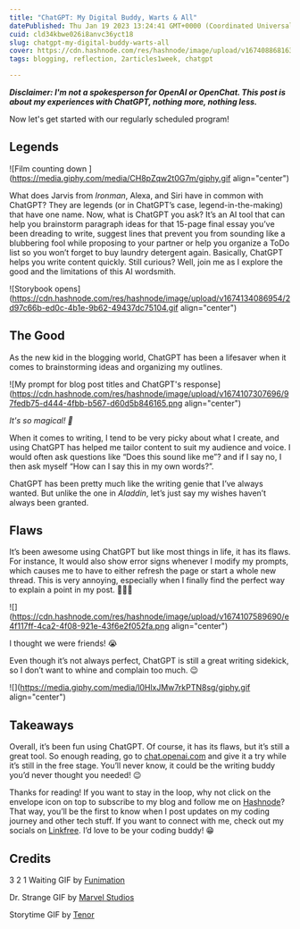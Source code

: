 ```yaml
---
title: "ChatGPT: My Digital Buddy, Warts & All"
datePublished: Thu Jan 19 2023 13:24:41 GMT+0000 (Coordinated Universal Time)
cuid: cld34kbwe026i8anvc36yct18
slug: chatgpt-my-digital-buddy-warts-all
cover: https://cdn.hashnode.com/res/hashnode/image/upload/v1674088681631/971c740d-8063-4fa2-bacb-6106e8ab04b8.png
tags: blogging, reflection, 2articles1week, chatgpt

---
```


***Disclaimer: I'm not a spokesperson for OpenAI or OpenChat. This post is about my experiences with ChatGPT, nothing more, nothing less.***

Now let's get started with our regularly scheduled program!

## Legends

![Film counting down ](https://media.giphy.com/media/CH8pZqw2t0G7m/giphy.gif align="center")

What does Jarvis from *Ironman*, Alexa, and Siri have in common with ChatGPT? They are legends (or in ChatGPT’s case, legend-in-the-making) that have one name. Now, what is ChatGPT you ask? It’s an AI tool that can help you brainstorm paragraph ideas for that 15-page final essay you’ve been dreading to write, suggest lines that prevent you from sounding like a blubbering fool while proposing to your partner or help you organize a ToDo list so you won’t forget to buy laundry detergent again. Basically, ChatGPT helps you write content quickly. Still curious? Well, join me as I explore the good and the limitations of this AI wordsmith.

![Storybook opens](https://cdn.hashnode.com/res/hashnode/image/upload/v1674134086954/2d97c66b-ed0c-4b1e-9b62-49437dc75104.gif align="center")

## The Good

As the new kid in the blogging world, ChatGPT has been a lifesaver when it comes to brainstorming ideas and organizing my outlines.

![My prompt for blog post titles and ChatGPT's response](https://cdn.hashnode.com/res/hashnode/image/upload/v1674107307696/97fedb75-d444-4fbb-b567-d60d5b846165.png align="center")

*It's so magical! 🥹*

When it comes to writing, I tend to be very picky about what I create, and using ChatGPT has helped me tailor content to suit my audience and voice. I would often ask questions like “Does this sound like me”? and if I say no, I then ask myself “How can I say this in my own words?”.

ChatGPT has been pretty much like the writing genie that I’ve always wanted. But unlike the one in *Aladdin*, let’s just say my wishes haven’t always been granted.

## Flaws

It’s been awesome using ChatGPT but like most things in life, it has its flaws. For instance, It would also show error signs whenever I modify my prompts, which causes me to have to either refresh the page or start a whole new thread. This is very annoying, especially when I finally find the perfect way to explain a point in my post. 🤦🏾‍♀️

![](https://cdn.hashnode.com/res/hashnode/image/upload/v1674107589690/e4f117ff-4ca2-4f08-921e-43f6e2f052fa.png align="center")

I thought we were friends! 😭

Even though it’s not always perfect, ChatGPT is still a great writing sidekick, so I don’t want to whine and complain too much. 😉

![](https://media.giphy.com/media/l0HlxJMw7rkPTN8sg/giphy.gif align="center")

## Takeaways

Overall, it’s been fun using ChatGPT. Of course, it has its flaws, but it’s still a great tool. So enough reading, go to [chat.openai.com](http://chat.openai.com) and give it a try while it’s still in the free stage. You’ll never know, it could be the writing buddy you’d never thought you needed! 😉

Thanks for reading! If you want to stay in the loop, why not click on the envelope icon on top to subscribe to my blog and follow me on [Hashnode](https://hashnode.com/@ChrissyCodes)? That way, you’ll be the first to know when I post updates on my coding journey and other tech stuff. If you want to connect with me, check out my socials on [Linkfree](https://linkfree.eddiehub.io/CBID2). I’d love to be your coding buddy! 😁

## Credits

3 2 1 Waiting GIF by [Funimation](https://media.giphy.com/media/CH8pZqw2t0G7m/giphy.gif)

Dr. Strange GIF by [Marvel Studios](https://media.giphy.com/media/l0HlxJMw7rkPTN8sg/giphy.gif)

Storytime GIF by [Tenor](https://tenor.com/KYLS.gif)